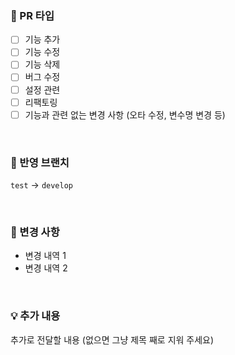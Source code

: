 ### 📝 PR 타입
- [ ] 기능 추가
- [ ] 기능 수정
- [ ] 기능 삭제
- [ ] 버그 수정
- [ ] 설정 관련
- [ ] 리팩토링
- [ ] 기능과 관련 없는 변경 사항 (오타 수정, 변수명 변경 등)

<br>

### 📌 반영 브랜치
`test` -> `develop`

<br>

### 🧪 변경 사항
- 변경 내역 1
- 변경 내역 2

<br>

### 💡 추가 내용
추가로 전달할 내용 (없으면 그냥 제목 째로 지워 주세요)